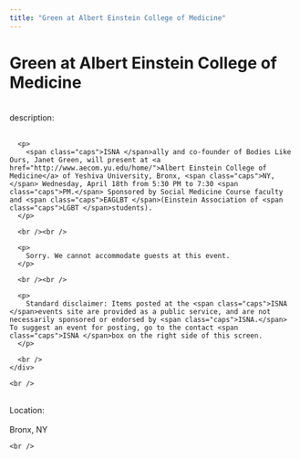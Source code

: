 ```yaml
---
title: "Green at Albert Einstein College of Medicine"
---
```


# Green at Albert Einstein College of Medicine

<div class="flexinode-body flexinode-2">
  <div class="flexinode-textarea-1">
    <div class="form-item">
      <br /> <label>description:</label><br /><br /> 
      
      <p>
        <span class="caps">ISNA </span>ally and co-founder of Bodies Like Ours, Janet Green, will present at <a href="http://www.aecom.yu.edu/home/">Albert Einstein College of Medicine</a> of Yeshiva University, Bronx, <span class="caps">NY,</span> Wednesday, April 18th from 5:30 PM to 7:30 <span class="caps">PM.</span> Sponsored by Social Medicine Course faculty and <span class="caps">EAGLBT </span>(Einstein Association of <span class="caps">LGBT </span>students).
      </p>
      
      <br /><br />
      
      <p>
        Sorry. We cannot accommodate guests at this event.
      </p>
      
      <br /><br />
      
      <p>
        Standard disclaimer: Items posted at the <span class="caps">ISNA </span>events site are provided as a public service, and are not necessarily sponsored or endorsed by <span class="caps">ISNA.</span> To suggest an event for posting, go to the contact <span class="caps">ISNA </span>box on the right side of this screen.
      </p>
      
      <br />
    </div>
    
    <br />
  </div>
  
  <div class="flexinode-textfield-2">
    <div class="form-item">
      <br /> <label>Location:</label><br /><br /> Bronx, NY<br />
    </div>
    
    <br />
  </div>
</div>